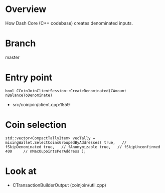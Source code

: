 # Overview
How Dash Core (C++ codebase) creates denominated inputs.

# Branch
master

# Entry point
`bool CCoinJoinClientSession::CreateDenominated(CAmount nBalanceToDenominate)`
- src/coinjoin/client.cpp:1559

# Coin selection
`std::vector<CompactTallyItem> vecTally = mixingWallet.SelectCoinsGroupedByAddresses(
true,   // fSkipDenominated
true,   // fAnonymizable
true,   // fSkipUnconfirmed
400     // nMaxOupointsPerAddress
);`
# Look at
- CTransactionBuilderOutput (coinjoin/util.cpp)

